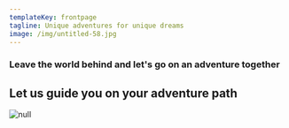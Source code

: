 ```yaml
---
templateKey: frontpage
tagline: Unique adventures for unique dreams
image: /img/untitled-58.jpg
---
```

### Leave the world behind and let's go on an adventure together

## Let us guide you on your adventure path

![null](/img/my-post-4-.png)
